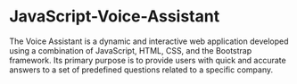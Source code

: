 # JavaScript-Voice-Assistant
The Voice Assistant is a dynamic and interactive web application developed using a combination of JavaScript, HTML, CSS, and the Bootstrap framework. Its primary purpose is to provide users with quick and accurate answers to a set of predefined questions related to a specific company.
